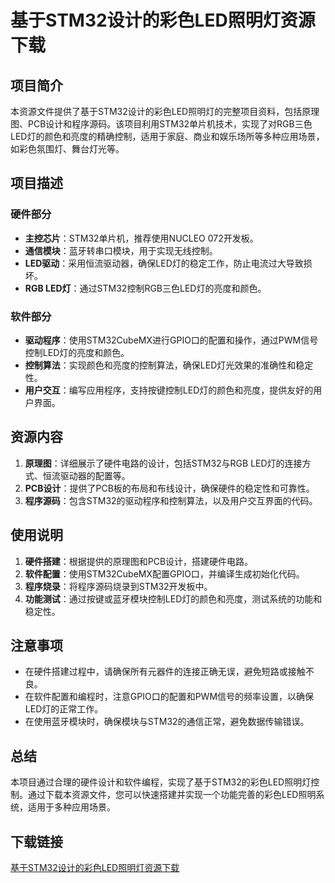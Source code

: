 # 基于STM32设计的彩色LED照明灯资源下载

## 项目简介

本资源文件提供了基于STM32设计的彩色LED照明灯的完整项目资料，包括原理图、PCB设计和程序源码。该项目利用STM32单片机技术，实现了对RGB三色LED灯的颜色和亮度的精确控制，适用于家庭、商业和娱乐场所等多种应用场景，如彩色氛围灯、舞台灯光等。

## 项目描述

### 硬件部分

- **主控芯片**：STM32单片机，推荐使用NUCLEO 072开发板。
- **通信模块**：蓝牙转串口模块，用于实现无线控制。
- **LED驱动**：采用恒流驱动器，确保LED灯的稳定工作，防止电流过大导致损坏。
- **RGB LED灯**：通过STM32控制RGB三色LED灯的亮度和颜色。

### 软件部分

- **驱动程序**：使用STM32CubeMX进行GPIO口的配置和操作，通过PWM信号控制LED灯的亮度和颜色。
- **控制算法**：实现颜色和亮度的控制算法，确保LED灯光效果的准确性和稳定性。
- **用户交互**：编写应用程序，支持按键控制LED灯的颜色和亮度，提供友好的用户界面。

## 资源内容

1. **原理图**：详细展示了硬件电路的设计，包括STM32与RGB LED灯的连接方式、恒流驱动器的配置等。
2. **PCB设计**：提供了PCB板的布局和布线设计，确保硬件的稳定性和可靠性。
3. **程序源码**：包含STM32的驱动程序和控制算法，以及用户交互界面的代码。

## 使用说明

1. **硬件搭建**：根据提供的原理图和PCB设计，搭建硬件电路。
2. **软件配置**：使用STM32CubeMX配置GPIO口，并编译生成初始化代码。
3. **程序烧录**：将程序源码烧录到STM32开发板中。
4. **功能测试**：通过按键或蓝牙模块控制LED灯的颜色和亮度，测试系统的功能和稳定性。

## 注意事项

- 在硬件搭建过程中，请确保所有元器件的连接正确无误，避免短路或接触不良。
- 在软件配置和编程时，注意GPIO口的配置和PWM信号的频率设置，以确保LED灯的正常工作。
- 在使用蓝牙模块时，确保模块与STM32的通信正常，避免数据传输错误。

## 总结

本项目通过合理的硬件设计和软件编程，实现了基于STM32的彩色LED照明灯控制。通过下载本资源文件，您可以快速搭建并实现一个功能完善的彩色LED照明系统，适用于多种应用场景。

## 下载链接

[基于STM32设计的彩色LED照明灯资源下载](https://pan.quark.cn/s/ea5269ab1111)